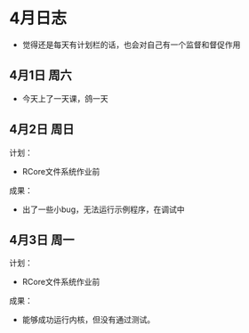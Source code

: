 # 4月日志
+ 觉得还是每天有计划栏的话，也会对自己有一个监督和督促作用
## 4月1日 周六
+ 今天上了一天课，鸽一天
## 4月2日 周日
计划：
+ RCore文件系统作业前

成果：
+ 出了一些小bug，无法运行示例程序，在调试中
## 4月3日 周一
计划：
+ RCore文件系统作业前

成果：
+ 能够成功运行内核，但没有通过测试。
